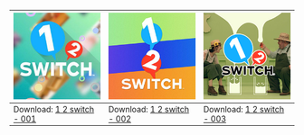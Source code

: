 <!--Tables--->
<!--1 2 switch-->

| ![1 2 Switch - 001](/icon/preview/1-2-switch-icon-001-[01000320000CC000].jpg) | ![1 2 Switch - 002](/icon/preview/1-2-switch-icon-002-[01000320000CC000].jpg) | ![1 2 Switch - 003](/icon/preview/1-2-switch-icon-003-[01000320000CC000].jpg) |
| --- | --- | --- |
| Download: [1 2 switch - 001](../../raw/main/icon/zip/1-2-switch-icon-001-[01000320000CC000].zip) | Download: [1 2 switch - 002](../../raw/main/icon/zip/1-2-switch-icon-002-[01000320000CC000].zip) | Download: [1 2 switch - 003](../../raw/main/icon/zip/1-2-switch-icon-003-[01000320000CC000].zip) |
